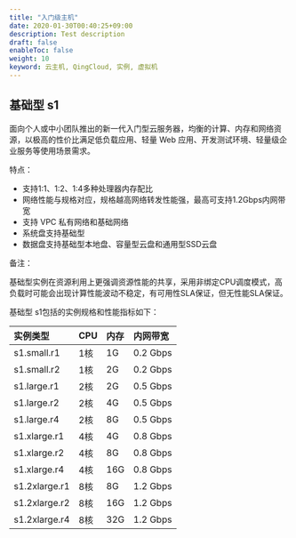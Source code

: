 ```yaml
---
title: "入门级主机"
date: 2020-01-30T00:40:25+09:00
description: Test description
draft: false
enableToc: false
weight: 10
keyword: 云主机, QingCloud, 实例, 虚拟机
---
```


## **基础型 s1** 

面向个人或中小团队推出的新一代入门型云服务器，均衡的计算、内存和网络资源，以极高的性价比满足低负载应用、轻量 Web 应用、开发测试环境、轻量级企业服务等使用场景需求。

特点：

- 支持1:1、1:2、1:4多种处理器内存配比
- 网络性能与规格对应，规格越高网络转发性能强，最高可支持1.2Gbps内网带宽
- 支持 VPC 私有网络和基础网络
- 系统盘支持基础型
- 数据盘支持基础型本地盘、容量型云盘和通用型SSD云盘

备注：

基础型实例在资源利用上更强调资源性能的共享，采用非绑定CPU调度模式，高负载时可能会出现计算性能波动不稳定，有可用性SLA保证，但无性能SLA保证。

基础型 s1包括的实例规格和性能指标如下：

|实例类型    |CPU    |内存    |内网带宽    |
|:----|:----|:----|:----|
|s1.small.r1   |1核    |1G    |0.2 Gbps    |
|s1.small.r2   |1核    |2G    |0.2 Gbps    |
|s1.large.r1   |2核    |2G    |0.5 Gbps    |
|s1.large.r2   |2核    |4G    |0.5 Gbps    |
|s1.large.r4   |2核    |8G    |0.5 Gbps    |
|s1.xlarge.r1  |4核    |4G    |0.8 Gbps    |
|s1.xlarge.r2  |4核    |8G    |0.8 Gbps    |
|s1.xlarge.r4  |4核    |16G    |0.8 Gbps    |
|s1.2xlarge.r1 |8核    |8G    |1.2 Gbps    |
|s1.2xlarge.r2 |8核    |16G    |1.2 Gbps    |
|s1.2xlarge.r4 |8核    |32G    |1.2 Gbps    |

